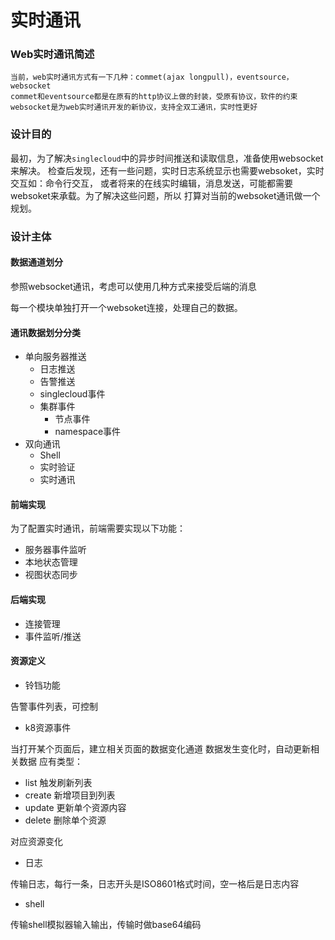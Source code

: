 # 实时通讯


### Web实时通讯简述

```
当前，web实时通讯方式有一下几种：commet(ajax longpull)，eventsource，websocket
commet和eventsource都是在原有的http协议上做的封装，受原有协议，软件的约束
websocket是为web实时通讯开发的新协议，支持全双工通讯，实时性更好
```


### 设计目的

最初，为了解决`singlecloud`中的异步时间推送和读取信息，准备使用websocket来解决。
检查后发现，还有一些问题，实时日志系统显示也需要websoket，实时交互如：命令行交互，
或者将来的在线实时编辑，消息发送，可能都需要websoket来承载。为了解决这些问题，所以
打算对当前的websoket通讯做一个规划。


### 设计主体


#### 数据通道划分

参照websocket通讯，考虑可以使用几种方式来接受后端的消息

每一个模块单独打开一个websoket连接，处理自己的数据。


#### 通讯数据划分分类

- 单向服务器推送
  * 日志推送
  * 告警推送
  * singlecloud事件
  * 集群事件
    * 节点事件
    * namespace事件
- 双向通讯
  * Shell
  * 实时验证
  * 实时通讯


#### 前端实现

为了配置实时通讯，前端需要实现以下功能：

- 服务器事件监听
- 本地状态管理
- 视图状态同步


#### 后端实现

- 连接管理
- 事件监听/推送


#### 资源定义

- 铃铛功能

告警事件列表，可控制

- k8资源事件

当打开某个页面后，建立相关页面的数据变化通道
数据发生变化时，自动更新相关数据
应有类型：
  - list 触发刷新列表
  - create 新增项目到列表
  - update 更新单个资源内容
  - delete 删除单个资源

对应资源变化


- 日志

传输日志，每行一条，日志开头是ISO8601格式时间，空一格后是日志内容

- shell

传输shell模拟器输入输出，传输时做base64编码
